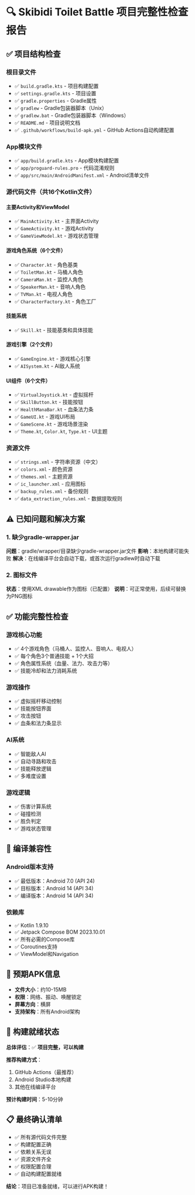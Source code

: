 # 🔍 Skibidi Toilet Battle 项目完整性检查报告

## ✅ 项目结构检查

### 根目录文件
- ✅ `build.gradle.kts` - 项目构建配置
- ✅ `settings.gradle.kts` - 项目设置
- ✅ `gradle.properties` - Gradle属性
- ✅ `gradlew` - Gradle包装器脚本（Unix）
- ✅ `gradlew.bat` - Gradle包装器脚本（Windows）
- ✅ `README.md` - 项目说明文档
- ✅ `.github/workflows/build-apk.yml` - GitHub Actions自动构建配置

### App模块文件
- ✅ `app/build.gradle.kts` - App模块构建配置
- ✅ `app/proguard-rules.pro` - 代码混淆规则
- ✅ `app/src/main/AndroidManifest.xml` - Android清单文件

### 源代码文件（共16个Kotlin文件）

#### 主要Activity和ViewModel
- ✅ `MainActivity.kt` - 主界面Activity
- ✅ `GameActivity.kt` - 游戏Activity
- ✅ `GameViewModel.kt` - 游戏状态管理

#### 游戏角色系统（6个文件）
- ✅ `Character.kt` - 角色基类
- ✅ `ToiletMan.kt` - 马桶人角色
- ✅ `CameraMan.kt` - 监控人角色
- ✅ `SpeakerMan.kt` - 音响人角色
- ✅ `TVMan.kt` - 电视人角色
- ✅ `CharacterFactory.kt` - 角色工厂

#### 技能系统
- ✅ `Skill.kt` - 技能基类和具体技能

#### 游戏引擎（2个文件）
- ✅ `GameEngine.kt` - 游戏核心引擎
- ✅ `AISystem.kt` - AI敌人系统

#### UI组件（6个文件）
- ✅ `VirtualJoystick.kt` - 虚拟摇杆
- ✅ `SkillButton.kt` - 技能按钮
- ✅ `HealthManaBar.kt` - 血条法力条
- ✅ `GameUI.kt` - 游戏UI布局
- ✅ `GameScene.kt` - 游戏场景渲染
- ✅ `Theme.kt`, `Color.kt`, `Type.kt` - UI主题

### 资源文件
- ✅ `strings.xml` - 字符串资源（中文）
- ✅ `colors.xml` - 颜色资源
- ✅ `themes.xml` - 主题资源
- ✅ `ic_launcher.xml` - 应用图标
- ✅ `backup_rules.xml` - 备份规则
- ✅ `data_extraction_rules.xml` - 数据提取规则

## ⚠️ 已知问题和解决方案

### 1. 缺少gradle-wrapper.jar
**问题**：gradle/wrapper/目录缺少gradle-wrapper.jar文件
**影响**：本地构建可能失败
**解决**：在线编译平台会自动下载，或首次运行gradlew时自动下载

### 2. 图标文件
**状态**：使用XML drawable作为图标（已配置）
**说明**：可正常使用，后续可替换为PNG图标

## ✅ 功能完整性检查

### 游戏核心功能
- ✅ 4个游戏角色（马桶人、监控人、音响人、电视人）
- ✅ 每个角色3个普通技能 + 1个大招
- ✅ 角色属性系统（血量、法力、攻击力等）
- ✅ 技能冷却和法力消耗系统

### 游戏操作
- ✅ 虚拟摇杆移动控制
- ✅ 技能按钮界面
- ✅ 攻击按钮
- ✅ 血条和法力条显示

### AI系统
- ✅ 智能敌人AI
- ✅ 自动寻路和攻击
- ✅ 技能释放逻辑
- ✅ 多难度设置

### 游戏逻辑
- ✅ 伤害计算系统
- ✅ 碰撞检测
- ✅ 胜负判定
- ✅ 游戏状态管理

## 🎯 编译兼容性

### Android版本支持
- ✅ 最低版本：Android 7.0 (API 24)
- ✅ 目标版本：Android 14 (API 34)
- ✅ 编译版本：Android 14 (API 34)

### 依赖库
- ✅ Kotlin 1.9.10
- ✅ Jetpack Compose BOM 2023.10.01
- ✅ 所有必需的Compose库
- ✅ Coroutines支持
- ✅ ViewModel和Navigation

## 📱 预期APK信息

- **文件大小**：约10-15MB
- **权限**：网络、振动、唤醒锁定
- **屏幕方向**：横屏
- **支持架构**：所有Android架构

## 🚀 构建就绪状态

**总体评估**：✅ **项目完整，可以构建**

**推荐构建方式**：
1. GitHub Actions（最推荐）
2. Android Studio本地构建
3. 其他在线编译平台

**预计构建时间**：5-10分钟

## 📋 最终确认清单

- ✅ 所有源代码文件完整
- ✅ 构建配置正确
- ✅ 依赖关系无误
- ✅ 资源文件齐全
- ✅ 权限配置合理
- ✅ 自动构建配置就绪

**结论**：项目已准备就绪，可以进行APK构建！
